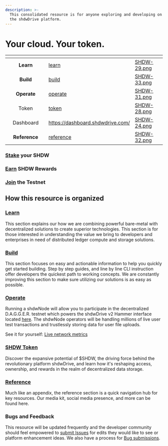 ```yaml
---
description: >-
  This consolidated resource is for anyone exploring and developing on top of
  the shdwDrive platform.
---
```


# Your cloud. Your token.

<table data-view="cards"><thead><tr><th></th><th align="center"></th><th></th><th data-hidden data-card-target data-type="content-ref"></th><th data-hidden data-card-cover data-type="files"></th></tr></thead><tbody><tr><td></td><td align="center"><strong>Learn</strong></td><td></td><td><a href="learn/">learn</a></td><td><a href=".gitbook/assets/SHDW-29.png">SHDW-29.png</a></td></tr><tr><td></td><td align="center"><strong>Build</strong></td><td></td><td><a href="build/">build</a></td><td><a href=".gitbook/assets/SHDW-33.png">SHDW-33.png</a></td></tr><tr><td></td><td align="center"><strong>Operate</strong></td><td></td><td><a href="operate/">operate</a></td><td><a href=".gitbook/assets/SHDW-31.png">SHDW-31.png</a></td></tr><tr><td></td><td align="center">Token</td><td></td><td><a href="token/">token</a></td><td><a href=".gitbook/assets/SHDW-28.png">SHDW-28.png</a></td></tr><tr><td></td><td align="center">Dashboard</td><td></td><td><a href="https://dashboard.shdwdrive.com/">https://dashboard.shdwdrive.com/</a></td><td><a href=".gitbook/assets/SHDW-24.png">SHDW-24.png</a></td></tr><tr><td></td><td align="center"><strong>Reference</strong></td><td></td><td><a href="reference/">reference</a></td><td><a href=".gitbook/assets/SHDW-32.png">SHDW-32.png</a></td></tr></tbody></table>

### [Stake](https://testnet.shdwdrive.com/) your SHDW

### [Earn](token/rewards.md#key-information-you-need-to-prepare) SHDW Rewards

### [Join](operate/#testnet-information) the Testnet

## How this resource is organized

### [**Learn**](learn/)

This section explains our how we are combining powerful bare-metal with decentralized solutions to create superior technologies. This section is for those interested in understanding the value we bring to developers and enterprises in need of distributed ledger compute and storage solutions.

### [**Build**](build/)

This section focuses on easy and actionable information to help you quickly get started building. Step by step guides, and line by line CLI instruction offer developers the quickest path to working concepts. We are constantly improving this section to make sure utilizing our solutions is as easy as possible.

### [**Operate**](operate/)

Running a shdwNode will allow you to participate in the decentralized D.A.G.G.E.R. testnet which powers the shdwDrive v2 Hammer interface located [here](https://dagger-hammer.shdwdrive.com/). The shdwNode operators will be handling millions of live user test transactions and trustlessly storing data for user file uploads.

See it for yourself: [Live network metrics](https://dashboard.shdwdrive.com/d/b14b5606-fb9c-4a2a-84fc-80887f144965/dagger-public-data?orgId=1\&refresh=30m)

### [**SHDW Token**](token/)

Discover the expansive potential of $SHDW, the driving force behind the revolutionary platform shdwDrive, and learn how it's reshaping access, ownership, and rewards in the realm of decentralized data storage.

### [**Reference**](reference/)

Much like an appendix, the reference section is a quick navigation hub for key resources. Our media kit, social media presence, and more can be found here.

### **Bugs and Feedback**

This resource will be updated frequently and the developer community should feel empowered to [submit Issues](https://github.com/GenesysGo/shadow-drive/issues) for edits they would like to see or platform enhancement ideas. We also have a process for [Bug submissions](https://github.com/GenesysGo/shdw-drive-bug-reports).
